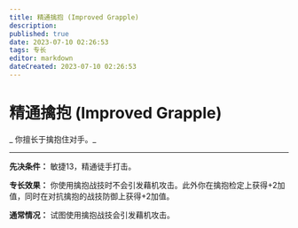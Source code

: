 ```yaml
---
title: 精通擒抱 (Improved Grapple)
description: 
published: true
date: 2023-07-10 02:26:53
tags: 专长
editor: markdown
dateCreated: 2023-07-10 02:26:53
---
```


# 精通擒抱 (Improved Grapple)

_ 你擅长于擒抱住对手。_

* * *

**先决条件：** 敏捷13，精通徒手打击。

**专长效果：** 你使用擒抱战技时不会引发藉机攻击。此外你在擒抱检定上获得+2加值，同时在对抗擒抱的战技防御上获得+2加值。

**通常情况：** 试图使用擒抱战技会引发藉机攻击。

